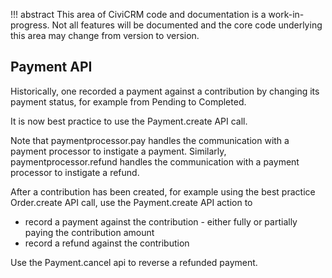 !!! abstract
    This area of CiviCRM code and documentation is a work-in-progress. Not all features
    will be documented and the core code underlying this area may change from version
    to version.

## Payment API

Historically, one recorded a payment against a contribution by changing its payment status, for example from Pending to Completed. 

It is now best practice to use the Payment.create API call.

Note that paymentprocessor.pay handles the communication with a payment processor to instigate a payment. Similarly, paymentprocessor.refund handles the communication with a payment processor to instigate a refund.

After a contribution has been created, for example using the best practice Order.create API call, use the Payment.create API action to

- record a payment against the contribution - either fully or partially paying the contribution amount
- record a refund against the contribution

Use the Payment.cancel api to reverse a refunded payment.

